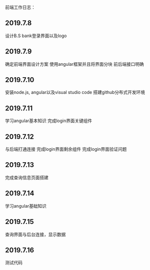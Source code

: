 前端工作日志：
## 2019.7.8
设计B.S bank登录界面以及logo

## 2019.7.9
确定前端界面设计方案
使用angular框架并且将界面分块
前后端接口明确

## 2019.7.10
安装node.js, angular以及visual studio code
搭建github分布式开发环境

## 2019.7.11
学习angular基本知识
完成login界面关键组件

## 2019.7.12
与后端打通连接
完成login界面剩余组件
完成login界面验证问题

## 2019.7.13
完成查询信息页面搭建

## 2019.7.14
学习angular基础知识

## 2019.7.15
查询界面与后台连接，显示数据

## 2019.7.16
测试代码
